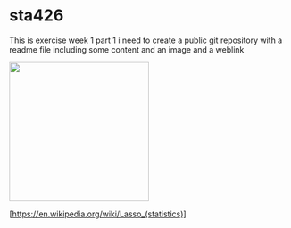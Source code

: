 # sta426

This is exercise week 1 part 1
i need to create a public git repository with a readme file including some content and an image and a weblink


<img src="https://seekvectorlogo.com/wp-content/uploads/2019/07/university-of-zurich-uzh-vector-logo.png" width="250">

[https://en.wikipedia.org/wiki/Lasso_(statistics)]


